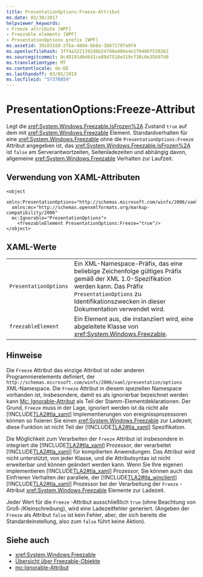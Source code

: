 ```yaml
---
title: PresentationOptions:Freeze-Attribut
ms.date: 03/30/2017
helpviewer_keywords:
- Freeze attribute [WPF]
- Freezable elements [WPF]
- PresentationOptions prefix [WPF]
ms.assetid: 391032dd-2fba-4804-bb8a-3b071797a9f4
ms.openlocfilehash: 3ff4a3221392d6b247d0a486e4e1f0406f539362
ms.sourcegitcommit: 0c48191d6d641ce88d7510e319cf38c0e35697d0
ms.translationtype: MT
ms.contentlocale: de-DE
ms.lasthandoff: 03/05/2019
ms.locfileid: "57378859"
---
```

# <a name="presentationoptionsfreeze-attribute"></a>PresentationOptions:Freeze-Attribut
Legt die <xref:System.Windows.Freezable.IsFrozen%2A> Zustand `true` auf dem mit <xref:System.Windows.Freezable> Element. Standardverhalten für eine <xref:System.Windows.Freezable> ohne die `PresentationOptions:Freeze` Attribut angegeben ist, das <xref:System.Windows.Freezable.IsFrozen%2A> ist `false` am Serverantwortzeiten, Seitenladezeiten und abhängig davon, allgemeine <xref:System.Windows.Freezable> Verhalten zur Laufzeit.  
  
## <a name="xaml-attribute-usage"></a>Verwendung von XAML-Attributen  
  
```  
<object  
  xmlns:PresentationOptions="http://schemas.microsoft.com/winfx/2006/xaml/presentation/options"  
  xmlns:mc="http://schemas.openxmlformats.org/markup-compatibility/2006"  
  mc:Ignorable="PresentationOptions">  
    <freezableElement PresentationOptions:Freeze="true"/>  
</object>  
```  
  
## <a name="xaml-values"></a>XAML-Werte  
  
|||  
|-|-|  
|`PresentationOptions`|Ein XML-Namespace-Präfix, das eine beliebige Zeichenfolge gültiges Präfix gemäß der XML 1.0-Spezifikation werden kann. Das Präfix `PresentationOptions` zu Identifikationszwecken in dieser Dokumentation verwendet wird.|  
|`freezableElement`|Ein Element aus, die instanziiert wird, eine abgeleitete Klasse von <xref:System.Windows.Freezable>.|  
  
## <a name="remarks"></a>Hinweise  
 Die `Freeze` Attribut das einzige Attribut ist oder anderen Programmierelements definiert, der `http://schemas.microsoft.com/winfx/2006/xaml/presentation/options` XML-Namespace. Die `Freeze` Attribut in diesem speziellen Namespace vorhanden ist, insbesondere, damit es als ignorierbar bezeichnet werden kann [Mc: Ignorable-Attribut](mc-ignorable-attribute.md) als Teil der Stamm-Elementdeklarationen. Der Grund, `Freeze` muss in der Lage, ignoriert werden ist da nicht alle [!INCLUDE[TLA2#tla_xaml](../../../../includes/tla2sharptla-xaml-md.md)] Implementierungen von ereignissprozessoren können so fixieren Sie einen <xref:System.Windows.Freezable> zur Ladezeit; diese Funktion ist nicht Teil der [!INCLUDE[TLA2#tla_xaml](../../../../includes/tla2sharptla-xaml-md.md)] Spezifikation.  
  
 Die Möglichkeit zum Verarbeiten der `Freeze` Attribut ist insbesondere in integriert die [!INCLUDE[TLA2#tla_xaml](../../../../includes/tla2sharptla-xaml-md.md)] Prozessor, der verarbeitet [!INCLUDE[TLA2#tla_xaml](../../../../includes/tla2sharptla-xaml-md.md)] für kompilierten Anwendungen. Das Attribut wird nicht unterstützt, von jeder Klasse, und die Attributsyntax ist nicht erweiterbar und können geändert werden kann. Wenn Sie Ihre eigenen implementieren [!INCLUDE[TLA2#tla_xaml](../../../../includes/tla2sharptla-xaml-md.md)] Prozessor, Sie können auch das Einfrieren Verhalten der parallele, der [!INCLUDE[TLA2#tla_winclient](../../../../includes/tla2sharptla-winclient-md.md)] [!INCLUDE[TLA2#tla_xaml](../../../../includes/tla2sharptla-xaml-md.md)] Prozessor bei der Verarbeitung der `Freeze` -Attribut <xref:System.Windows.Freezable> Elemente zur Ladezeit.  
  
 Jeder Wert für die `Freeze` -Attribut ausschließlich `true` (ohne Beachtung von Groß-/Kleinschreibung), wird eine Ladezeitfehler generiert. (Angeben der `Freeze` als Attribut `false` ist kein Fehler, aber, der sich bereits die Standardeinstellung, also zum `false` führt keine Aktion).  
  
## <a name="see-also"></a>Siehe auch
- <xref:System.Windows.Freezable>
- [Übersicht über Freezable-Objekte](freezable-objects-overview.md)
- [mc:Ignorable-Attribut](mc-ignorable-attribute.md)
